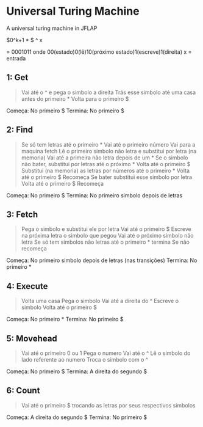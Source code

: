 # Universal Turing Machine
A universal turing machine in JFLAP

$0^k+1 * <M> $ ^ x
  
<M> = 0001011 onde 00(estado)0(lê)10(próximo estado)1(escreve)1(direita)
x = entrada

## 1: Get

> Vai até o ^ e pega o simbolo a direita
> Trás esse simbolo até uma casa antes do primeiro *
> Volta para o primeiro $

Começa: No primeiro $
Termina: No primeiro $

## 2: Find

> Se só tem letras até o primeiro *
  > Vai até o primeiro número
  > Vai para a maquina fetch
> Lê o primeiro simbolo não letra e substitui por letra (na memoria)
> Vai até a primeira não letra depois de um *
> Se o simbolo não bater, substitui por letras até o próximo *
  > Volta até o primeiro $
  > Substitui (na memoria) as letras por números até o primeiro *
  > Volta até o primeiro $
  > Recomeça
> Se bater substitui esse simbolo por letra
  > Volta até o primeiro $
  > Recomeça
  
Começa: No primeiro $
Termina: No primeiro simbolo depois de letras

## 3: Fetch

> Pega o simbolo e substitui ele por letra
> Vai até o primeiro $
> Escreve na próxima letra o simbolo que pegou
> Vai até o próximo simbolo não letra
> Se só tem simbolos não letras até o primeiro * termina
> Se não recomeça

Começa: No primeiro simbolo depois de letras (nas transições)
Termina: No primeiro *

## 4: Execute

> Volta uma casa
> Pega o simbolo
> Vai até a direita do ^
> Escreve o simbolo
> Volta até o primeiro $

Começa: No primeiro *
Termina: No primeiro $

## 5: Movehead

> Vai até o primeiro 0 ou 1
> Pega o numero
> Vai até o ^
> Lê o simbolo do lado referente ao numero
> Troca o simbolo com o ^

Começa: No primeiro $
Termina: A direita do segundo $

## 6: Count

> Vai até o primeiro $ trocando as letras por seus respectivos simbolos

Começa: A direita do segundo $
Termina: No primeiro $

